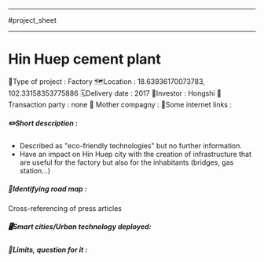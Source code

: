 ___
#project_sheet
___
# Hin Huep cement plant
🏢Type of project : Factory
🗺️Location : 18.63936170073783, 102.33158353775886
🗓️Delivery date : 2017
💸Investor : Hongshi
🤝Transaction party : none
🦣 Mother compagny :
🔗Some internet links : 

##### ✏️Short description : 
- Described as "eco-friendly technologies" but no further information.
- Have an impact on Hin Huep city with the creation of infrastructure that are useful for the factory but also for the inhabitants (bridges, gas station...)

##### 🔵Identifying road map : 
Cross-referencing of press articles

##### 🖥️Smart cities/Urban technology deployed: 

##### 🔻Limits, question for it :